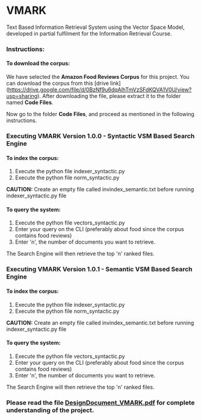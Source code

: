 # VMARK
Text Based Information Retrieval System using the Vector Space Model, developed in partial fulfilment for the Information Retrieval Course. 


### Instructions:

#### To download the corpus:
We have selected the **Amazon Food Reviews Corpus** for this project. You can download the corpus from this [drive link] (https://drive.google.com/file/d/0BzNf9u6dqAlhTmVzSFdKQVA1V0U/view?usp=sharing). After downloading the file, please extract it to the folder named **Code Files**.

Now go to the folder **Code Files**, and proceed as mentioned in the following instructions.

### Executing VMARK Version 1.0.0 - Syntactic VSM Based Search Engine

#### To index the corpus:
1. Execute the python file indexer_syntactic.py
2. Execute the python file norm_syntactic.py

**CAUTION:** Create an empty file called invindex_semantic.txt before running indexer_syntactic.py file

#### To query the system:
1. Execute the python file vectors_syntactic.py
2. Enter your query on the CLI (preferably about food since the corpus contains food reviews)
3. Enter 'n', the number of documents you want to retrieve.

The Search Engine will then retrieve the top 'n' ranked files.

### Executing VMARK Version 1.0.1 - Semantic VSM Based Search Engine

#### To index the corpus:
1. Execute the python file indexer_syntactic.py
2. Execute the python file norm_syntactic.py

**CAUTION:** Create an empty file called invindex_semantic.txt before running indexer_syntactic.py file

#### To query the system:
1. Execute the python file vectors_syntactic.py
1. Enter your query on the CLI (preferably about food since the corpus contains food reviews)
2. Enter 'n', the number of documents you want to retrieve.

The Search Engine will then retrieve the top 'n' ranked files.

### Please read the file [DesignDocument_VMARK.pdf](https://drive.google.com/open?id=0BzNf9u6dqAlheTVzbS1kZDhvMzg) for complete understanding of the project.  
